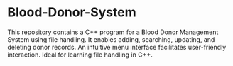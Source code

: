 # Blood-Donor-System
This repository contains a C++ program for a Blood Donor Management System using file handling. It enables adding, searching, updating, and deleting donor records. An intuitive menu interface facilitates user-friendly interaction. Ideal for learning file handling in C++.
